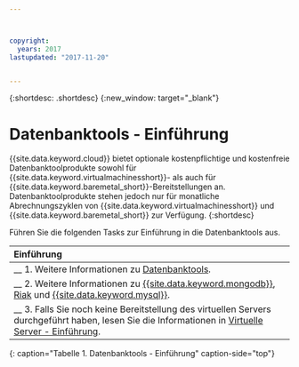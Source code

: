 ```yaml
---



copyright:
  years: 2017
lastupdated: "2017-11-20"


---
```


{:shortdesc: .shortdesc}
{:new_window: target="_blank"}

# Datenbanktools - Einführung

{{site.data.keyword.cloud}} bietet optionale kostenpflichtige und kostenfreie Datenbanktoolprodukte sowohl für {{site.data.keyword.virtualmachinesshort}}- als auch für {{site.data.keyword.baremetal_short}}-Bereitstellungen an. Datenbanktoolprodukte stehen jedoch nur für monatliche Abrechnungszyklen von {{site.data.keyword.virtualmachinesshort}} und {{site.data.keyword.baremetal_short}} zur Verfügung. {:shortdesc}

Führen Sie die folgenden Tasks zur Einführung in die Datenbanktools aus.

| Einführung       |
|:------------------|
| __ 1. Weitere Informationen zu [Datenbanktools](database-tools-about.html). |
| __ 2. Weitere Informationen zu [{{site.data.keyword.mongodb}}](mongodb-topic-description.html), [Riak](riak.html) und [{{site.data.keyword.mysql}}](postgresql-security-best-practices.html). |
| __ 3. Falls Sie noch keine Bereitstellung des virtuellen Servers durchgeführt haben, lesen Sie die Informationen in [Virtuelle Server - Einführung](docs/vsi/vsi_index.html).  |
{: caption="Tabelle 1. Datenbanktools - Einführung" caption-side="top"}
